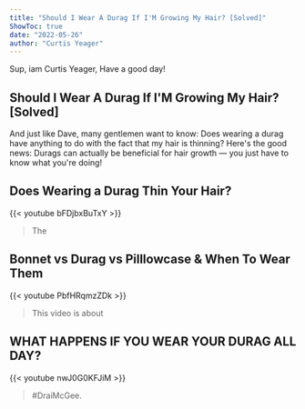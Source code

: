 ```yaml
---
title: "Should I Wear A Durag If I'M Growing My Hair? [Solved]"
ShowToc: true 
date: "2022-05-26"
author: "Curtis Yeager" 
---
```


Sup, iam Curtis Yeager, Have a good day!
## Should I Wear A Durag If I'M Growing My Hair? [Solved]
And just like Dave, many gentlemen want to know: Does wearing a durag have anything to do with the fact that my hair is thinning? Here's the good news: Durags can actually be beneficial for hair growth — you just have to know what you're doing!

## Does Wearing a Durag Thin Your Hair?
{{< youtube bFDjbxBuTxY >}}
>The

## Bonnet vs Durag vs Pilllowcase & When To Wear Them
{{< youtube PbfHRqmzZDk >}}
>This video is about 

## WHAT HAPPENS IF YOU WEAR YOUR DURAG ALL DAY?
{{< youtube nwJ0G0KFJiM >}}
>#DraiMcGee.

